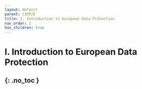 ```yaml
---
layout: default
parent: CIPP/E
title: I. Introduction to European Data Protection
nav_order: 1
has_children: true
---
```


# I. Introduction to European Data Protection
{: .no_toc }
---
